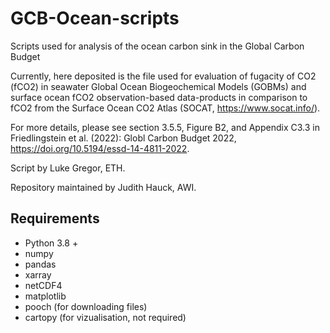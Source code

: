 # GCB-Ocean-scripts

Scripts used for analysis of the ocean carbon sink in the Global Carbon Budget

Currently, here deposited is the file used for evaluation of fugacity of CO2 (fCO2) in seawater Global Ocean Biogeochemical Models (GOBMs) and surface ocean fCO2 observation-based data-products in comparison to fCO2 from the Surface Ocean CO2 Atlas (SOCAT, https://www.socat.info/).

For more details, please see section 3.5.5, Figure B2, and Appendix C3.3 in Friedlingstein et al. (2022): Globl Carbon Budget 2022, https://doi.org/10.5194/essd-14-4811-2022.

Script by Luke Gregor, ETH.

Repository maintained by Judith Hauck, AWI.

## Requirements

- Python 3.8 +
- numpy
- pandas
- xarray
- netCDF4
- matplotlib
- pooch (for downloading files)
- cartopy (for vizualisation, not required)

